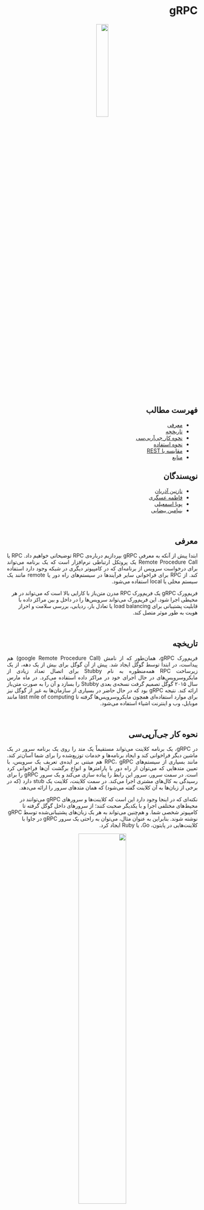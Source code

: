 <div dir="rtl">

# gRPC

<p align=center><img src="./images/icon.png" width="25%" height="25%"></p>

## فهرست مطالب
- [معرفی](#معرفی)
- [تاریخچه](#تاریخچه)
- [نحوه کار جی‌آر‌پی‌سی](#نحوه-کار-جی‌آرپی‌سی)
- [نحوه استفاده](#نحوه-استفاده)
- [مقایسه با REST](#مقایسه-با-REST)
- [منابع](#منابع)

## نویسندگان
- [نازنین آذریان](https://github.com/Nazhixx)
- [فاطمه عسگری](https://github.com/fatemeh-asgari)
- [پویا اسمعیلی](https://github.com/PouyaEsmaili)
- [بنیامین بیضایی](https://github.com/benyaminbeyzaie)


<br/>

## معرفی 
<p align=right style="text-align: justify;">
ابتدا پیش از آنکه به معرفی gRPC بپردازیم درباره‌ی RPC توضیحاتی خواهیم داد.
RPC یا Remote Procedure Call یک پروتکل ارتباطی نرم‌افزار است که یک برنامه می‌تواند برای درخواست سرویس از برنامه‌ای که در کامپیوتر دیگری در شبکه وجود دارد استفاده کند.
از RPC برای فراخوانی سایر فرآیندها در سیستم‌های راه دور یا remote مانند یک سیستم محلی یا local استفاده می‌شود.

فریم‌ورک gRPC یک فریم‌ورک RPC مدرن متن‌باز با کارایی بالا است که می‌تواند در هر محیطی اجرا شود. این فریم‌ورک می‌تواند سرویس‌ها را در داخل و بین مراکز داده با قابلیت پشتیبانی برای load balancing یا تعادل بار، ردیابی، بررسی سلامت و احراز هویت به طور موثر متصل کند.
</p>

</br>

## تاریخچه
<p align=right style="text-align: justify;">
فریم‌ورک gRPC، همان‌طور که از نامش (google Remote Procedure Call) هم پیداست، در ابتدا توسط گوگل ایجاد شد. پیش از آن گوگل برای بیش از یک دهه، از یک زیرساخت RPC همه‌منظوره به نام Stubby برای اتصال تعداد زیادی از مایکروسرویس‌‌های در حال اجرای خود در مراکز داده استفاده می‌کرد. در ماه مارس سال ۲۰۱۵ گوگل تصمیم گرفت نسخه‌ی بعدی Stubby را بسازد و آن را به صورت متن‌باز ارائه کند. نتیجه gRPC بود که در حال حاضر در بسیاری از سازمان‌ها به غیر از گوگل نیز برای موارد استفاده‌ای همچون مایکروسرویس‌ها گرفته تا last mile of computing مانند موبایل، وب و اینترنت اشیاء استفاده می‌شود.

</p>
</br>

## نحوه کار جی‌آرپی‌سی
<p align=right style="text-align: justify;">
در gRPC، یک برنامه کلاینت می‌تواند مستقیماً یک متد را روی یک برنامه سرور در یک ماشین دیگر فراخوانی کند و ایجاد برنامه‌ها و خدمات توزیع‌شده را برای شما آسان‌تر کند.
مانند بسیاری از سیستم‌‌های RPC، gRPC هم مبتنی بر ایده‌ی تعریف یک سرویس، با تعیین متدهایی که می‌توان از راه دور با پارامترها و انواع برگشت آن‌ها فراخوانی کرد است.
در سمت سرور، سرور این رابط را پیاده سازی می‌کند و یک سرور gRPC را برای رسیدگی به کال‌های مشتری اجرا می‌کند. در سمت کلاینت، کلاینت یک stub دارد (که در برخی از زبان‌ها به آن کلاینت گفته می‌شود) که همان متدهای سرور را ارائه می‌دهد.

نکته‌ای که در اینجا وجود دارد این است که کلاینت‌ها و سرورهای gRPC می‌توانند در محیط‌های مختلفی اجرا و با یکدیگر صحبت کنند؛ از سرورهای داخل گوگل گرفته تا کامپیوتر شخصی شما. و هم‌چنین می‌تواند به هر یک زبان‌های پشتیبانی‌شده توسط gRPC نوشته شوند. بنابراین به عنوان مثال، می‌توان به راحتی یک سرور gRPC در جاوا با کلاینت‌هایی در پایتون، Go، یا Ruby ایجاد کرد.
</p>
<p align=center><img src="./images/landing.svg" width="50%"></p>

<p align=right style="text-align: justify;">
مسئله‌‌ی مهم دیگر در gRPC این است که این فریم‌ورک به صورت پیش‌فرض از Protocol Buffers استفاده می‌کند که مکانیسم متن‌باز گوگل برای سریال‌سازی داده‌های ساختاریافته می‌باشد. (هر چند می‌توان از دیتا فرمت‌های دیگری مانند JSON هم استفاده کرد.)
برای کار با Protocol Buffers ابتدا باید دیتایی که قصد سریال‌سازی آن را دارید را در یک فایل proto که یک فایل تکست ساده با پسوند proto. است ذخیره کنید.
داده‌های بافر پروتکل به صورت پیام‌هایی ساختاریافته می‌شوند که در آن هر پیام یک logical record کوچک از اطلاعات است که شامل یک سری جفت نام-مقدار به نام field است:

```protobuf
message Person {
  string name = 1;
  int32 id = 2;
  bool has_ponycopter = 3;
}
```
</p>

</br>

<p align=right style="text-align: justify;">
کافی است شما سرویس‌های gRPC را در فایل‌های proto معمولی تعریف کنید؛ با پارامترهای متد RPC و return typeهایی که به عنوان messageهای بافر پروتکل تعریف شده‌اند:

```protobuf
// The greeter service definition.
service Greeter {
  // Sends a greeting
  rpc SayHello (HelloRequest) returns (HelloReply) {}
}

// The request message containing the user's name.
message HelloRequest {
  string name = 1;
}

// The response message containing the greetings
message HelloReply {
  string message = 1;
}
```
</p>

## نحوه استفاده
<p align=right style="text-align: justify;">
همان‌طور که گفتیم فریم‌ورک gRPC زبان‌های بسیار زیادی را برای نوشتن سرویس‌های کلاینت و سرور پشتییانی می‌کند. ما در ادامه یک برنامه‌ی ابتدایی به زبان Go برای راه‌اندازی gRPC ارائه می‌دهیم که می‌توانید گام به گام با آن پیش بیایید. 
</p>

### پیش‌نیازها
- یک نسخه از Go که برای راهنمایی نصب آن می‌توانید از [این راهنما](https://golang.org/doc/install) استفاده کنید.
- کامپایلر Protocol Buffer که برای نصب آن می‌توانید از [این راهنما](https://grpc.io/docs/protoc-installation/) 
استفاده کنید.
- افزونه‌های Go برای Protocol Buffer
  - افزونه‌های کامپایلر protocol  برای زبان Go را با استفاده از دستورات زیر نصب کنید:
  ```
  $ go install google.golang.org/protobuf/cmd/protoc-gen-go@v1.28
  $ go install google.golang.org/grpc/cmd/protoc-gen-go-grpc@v1.2
  ```
  - به گونه‌ای PATH خود را آپدیت کنید که کامپایلر protoc بتواند افزونه‌ها را پیدا کند:
  ```
  $ export PATH="$PATH:$(go env GOPATH)/bin"
  ```

### راه‌اندازی و استفاده
<p align=right style="text-align: justify;">
مثالی که در ادامه خواهیم گفت از مخزن grpc-go آورده شده است
آورده شده است.
برای گرفتن این کد می‌توانید آن را به کمک دستور زیر کلون کنید:

```
$ git clone -b v1.52.0 --depth 1 https://github.com/grpc/grpc-go
```
و سپس به دایرکتوری مربوطه بروید:
```
$ cd grpc-go/examples/route_guide
```
اولین گام این است که سرویس gRPC خود را تعریف کنید. سپس با استفاده از Protocol Buffers نوع متدهای response و request را تعریف کنید.

برای تعریف service، یک service با نام دلخواه داخل فایل proto. مشخص کنید:

```protobuf
service RouteGuide {
   ...
}
```

سپس باید متدهای rpc خود را داخل تعریف سرویس خود، با تعریف کردن نوع‌های request و response تعریف کنید. gRPC به شما اجازه می‌دهد چهار نوع متفاوت متد سرویس تعریف کنید که در این مقاله تنها به یک نوع آن یعنی Simple RPC اشاره شده است. جهت تمایل می‌توانید با مراجعه به [مستندات gRPC](https://grpc.io/docs/what-is-grpc/core-concepts/)
با انواع دیگر آن آشنا شوید.

در حالت Simple RPC کلاینت با استفاده از stub یک درخواست برای سرور فرستاده و مانند یک function call عادی منتظر آمدن پاسخ آن می‌ماند.
```protobuf
// Obtains the feature at a given position.
rpc GetFeature(Point) returns (Feature) {}
```

فایل proto. ما هم‌چنین شامل تعریف انواع protocol buffer messageهاست که برای تمام request و responseهایی که در متد سرویس خود داریم تعریف شده‌اند. به طور مثال:
```protobuf
message Point {
  int32 latitude = 1;
  int32 longitude = 2;
}
```

</p>
</br>
<p align=right style="text-align: justify;">
مرحله‌ی بعدی تولید interface کلاینت و سرور gRPC از روی تعریف سرویس `proto.` است 
ما برای این کار از کامپایلر پروتکل بافر یعنی `pr‍otoc` با یک افزونه‌ی به‌خصوص Go برای gRPC استفاده می‌کنیم. در مثالی که داریم، داخل دایرکتوری
`examples/route_guide` این دستور را اجرا کنید:

```
$ protoc --go_out=. --go_opt=paths=source_relative \
    --go-grpc_out=. --go-grpc_opt=paths=source_relative \
    routeguide/route_guide.proto
```

حال برای ساختن سرور مورد استفاده در مثال که سرور ‍`routeGuide` است اقدام می‌کنیم. سرور ما دارای یک نوع استراکت `routeGuideServer` است که اینترفیس ساخته‌شده‌ی `RouteGuideServer` را پیاده‌سازی می‌کند:

```go
type routeGuideServer struct {
        ...
}
...

func (s *routeGuideServer) GetFeature(ctx context.Context, point *pb.Point) (*pb.Feature, error) {
        ...
}
...
```
در مدل Simple RPC این `routeGuideServer` تمام متدهای سرویس را پیاده‌سازی می‌کند. به طور مثال متد `GetFeature` یک Point از کلاینت گرفته و اطلاعات feature آن را برمی‌گرداند که پیاده‌سازی آن به طور نمونه در زیر آورده شده است:
```go
func (s *routeGuideServer) GetFeature(ctx context.Context, point *pb.Point) (*pb.Feature, error) {
  for _, feature := range s.savedFeatures {
    if proto.Equal(feature.Location, point) {
      return feature, nil
    }
  }
  // No feature was found, return an unnamed feature
  return &pb.Feature{Location: point}, nil
}
```
زمانیکه همه‌ی متدها را پیاده‌سازی کردیم، وقت آن است که یک سرور gRPC را بالا بیاوریم به طوری که کلاینت‌ها عملا بتوانند از آن استفاده کنند. برای سرویس `RouteGuide` که داشتیم می‌توانیم به شکل زیر عمل کنیم:
```go
flag.Parse()
lis, err := net.Listen("tcp", fmt.Sprintf("localhost:%d", *port))
if err != nil {
  log.Fatalf("failed to listen: %v", err)
}
var opts []grpc.ServerOption
...
grpcServer := grpc.NewServer(opts...)
pb.RegisterRouteGuideServer(grpcServer, newServer())
grpcServer.Serve(lis)
```

مرحله‌ی بعد ساختن کلاینت است. برای فراخوانی سرویس متدها اول از همه به یک کانال gRPC نیاز داریم که با سرور ارتباط برقرار کند. برای این کار مانند زیر، آدرس سرور را به همراه پورت مربوطه به `grpc.Dial()` پاس می‌دهیم:
```go
var opts []grpc.DialOption
...
conn, err := grpc.Dial(*serverAddr, opts...)
if err != nil {
  ...
}
defer conn.Close()
```

زمانی که کانال gRPC تشکیل و برپا شد، به یک stub کلاینت نیاز داریم تا RPCها را اجرا کند. برای این کار از متد `newRouteGuideClient` که توسط پکیج `pb` که ساخته شده بود ارائه‌شده است استفاده می‌کنیم:
```go
client := pb.NewRouteGuideClient(conn)
```
حال در مرحله‌ی بعد باید سرویس متدهای خود را صدا بزنیم. در روش Simple RPC این کار مانند صدا زدن عادی یک تابع است.
```go
feature, err := client.GetFeature(context.Background(), &pb.Point{409146138, -746188906})
if err != nil {
  ...
}
```

در نهایت برای اجرا کردن سرور و کلاینت خود، می‌توان همانند کاری که ما از دایرکتوری `examples/route_guide` انجام می‌دهیم، با دستورات زیر سرور و کلاینت را اجرا کرد:

ابتدا سرور را اجرا می‌کنیم:
```
$ go run server/server.go

```

سپس در یک ترمینال دیگر کلاینت را اجرا می‌کنیم:
```
$ go run client/client.go

```
</p>

## مقایسه با REST
همان‌طور که می‌دانید REST APIها از APIهای بسیار معروف و پرکاربرد در حوزه‌ی مایکروسرویس‌ها و اپلیکیشن‌های آن‌ها هستند. با این حال در بعضی اوقات از gRPCها استفاده می‌شود. در ادامه به بیان چندین تفاوت میان این دو می‌پردازیم:
- فرمت‌های پیامرسانی JSON و XML توسط هر دو نوع RPC و REST APIها استفاده می‌شود. در حالی که JSON محبوب‌ترین انتخاب است، می‌تواند گاهی اوقات کند باشد. بر خلاف RPC و REST، مدل gRPC با استفاده از فرمت پیامرسانی protobuf بر مشکلات مربوط به سرعت غلبه کرده است.

- راه دیگری که gRPC سرعت را افزایش می‌دهد، استفاده از پروتکل HTTP2 است. HTTP2 نسبت به HTTP1 سریع‌تر و کارآمدتر است و تاخیر شبکه را کاهش می‌دهد.
- اتصال‌های gRPC API از اتصال‌های REST API سریع‌تر است. gRPC هنگام دریافت داده تقریبا ۷ برابر و هنگام ارسال داده تقریبا ۱۰ برابر سریع‌تر از REST است و این عمدتا به دلیل بسته‌بندی فشرده‌ی protocol bufferها و هم‌چنین استفاده از HTTP2 توسط gRPC است.
- علیرغم مزایای gRPC در سرعت انتقال پیام، این نوع اجرای API بسیار کندتر از اجرای REST API است. طبق تحقیقات پیاده‌سازی یک سرویس ساده‌ی gRPC تقریبا ۴۵ دقیقه طول می‌کشد درحالیکه پیاده‌سازی REST API تنها حدود ۱۰ دقیقه طول می‌کشد.



## منابع
https://grpc.io

https://en.wikipedia.org/wiki/GRPC

https://grpc.io/docs/what-is-grpc/introduction/

https://grpc.io/docs/languages/go/basics/

https://www.techtarget.com/searchapparchitecture/definition/Remote-Procedure-Call-RPC

https://blog.dreamfactory.com/grpc-vs-rest-how-does-grpc-compare-with-traditional-rest-apis/

</div>